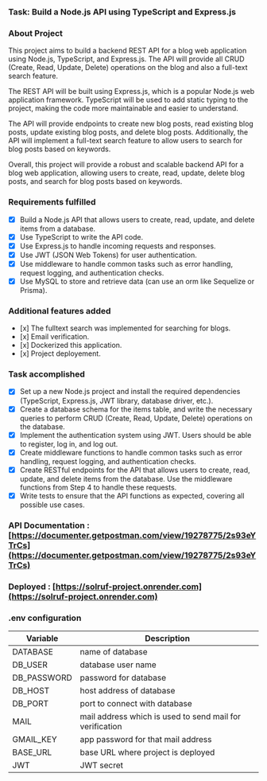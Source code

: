 ### Task: Build a Node.js API using TypeScript and Express.js

### About Project

This project aims to build a backend REST API for a blog web application using Node.js, TypeScript, and Express.js. The API will provide all CRUD (Create, Read, Update, Delete) operations on the blog and also a full-text search feature.

The REST API will be built using Express.js, which is a popular Node.js web application framework. TypeScript will be used to add static typing to the project, making the code more maintainable and easier to understand.

The API will provide endpoints to create new blog posts, read existing blog posts, update existing blog posts, and delete blog posts. Additionally, the API will implement a full-text search feature to allow users to search for blog posts based on keywords.

Overall, this project will provide a robust and scalable backend API for a blog web application, allowing users to create, read, update, delete blog posts, and search for blog posts based on keywords.

### Requirements fulfilled

*   [x] Build a Node.js API that allows users to create, read, update, and delete items from a database.
*   [x] Use TypeScript to write the API code.
*   [x] Use Express.js to handle incoming requests and responses.
*   [x] Use JWT (JSON Web Tokens) for user authentication.
*   [x] Use middleware to handle common tasks such as error handling, request logging, and authentication checks.
*   [x] Use MySQL to store and retrieve data (can use an orm like Sequelize or Prisma).

### Additional features added

*    [x]  The fulltext search was implemented for searching for blogs.
*    [x]  Email verification.
*    [x]  Dockerized this application.
*    [x]  Project deployement.

### Task accomplished

*   [x] Set up a new Node.js project and install the required dependencies (TypeScript, Express.js, JWT library, database driver, etc.).
*   [x] Create a database schema for the items table, and write the necessary queries to perform CRUD (Create, Read, Update, Delete) operations on the database.
*   [x] Implement the authentication system using JWT. Users should be able to register, log in, and log out.
*   [x] Create middleware functions to handle common tasks such as error handling, request logging, and authentication checks.
*   [x] Create RESTful endpoints for the API that allows users to create, read, update, and delete items from the database. Use the middleware functions from Step 4 to handle these requests.
*   [x] Write tests to ensure that the API functions as expected, covering all possible use cases.

### API Documentation : [https://documenter.getpostman.com/view/19278775/2s93eYTrCs](https://documenter.getpostman.com/view/19278775/2s93eYTrCs)
### Deployed : [https://solruf-project.onrender.com](https://solruf-project.onrender.com)

### .env configuration

| Variable | Description |
| --- | --- |
| DATABASE | name of database |
| DB\_USER | database user name |
| DB\_PASSWORD | password for database |
| DB\_HOST | host address of database |
| DB\_PORT | port to connect with database |
| MAIL | mail address which is used to send mail for verification |
| GMAIL\_KEY | app password for that mail address |
| BASE\_URL | base URL where project is deployed |
| JWT | JWT secret |
